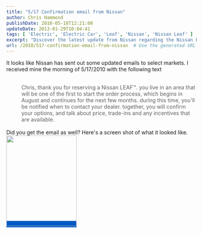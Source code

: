 ```yaml
---
title: "5/17 Confirmation email from Nissan"
author: Chris Hammond
publishDate: 2010-05-18T12:21:00
updateDate: 2013-01-29T10:04:41
tags: [ 'Electric', 'Electric Car', 'Leaf', 'Nissan', 'Nissan Leaf' ]
excerpt: "Discover the latest update from Nissan regarding the Nissan LEAF™ reservation process in select markets, starting in August. Check out the email details!"
url: /2010/517-confirmation-email-from-nissan  # Use the generated URL with year
---
```

It looks like Nissan has sent out some updated emails to select markets. I received mine the morning of 5/17/2010 with the following text<br /> <br /> <blockquote class="webkit-indent-blockquote" style="border: none; margin: 0px 0px 0px 40px; padding: 0px;">Chris, thank you for reserving a Nissan LEAF&trade;. you live in an area that will be one of the first to start the order process, which begins in August and continues for the next few months. during this time, you'll be notified when to contact your dealer. together, you will confirm your options, and talk about price, trade-ins and any incentives that are available.&nbsp;</blockquote><br /> Did you get the email as well? Here's a screen shot of what it looked like.&nbsp;<br /> <a href="https://www.flickr.com/photos/chammond/4618501065/" title="Email From Nissan 5-17-2010" style="color: #ffffff; text-decoration: initial; background-color: #0259c4;"><img src="https://farm4.static.flickr.com/3408/4618501065_023a6cb5e8_m.jpg" width="186" height="240" alt="Email From Nissan 5-17-2010" class="pc_img" style="border: none;" /></a><br />



